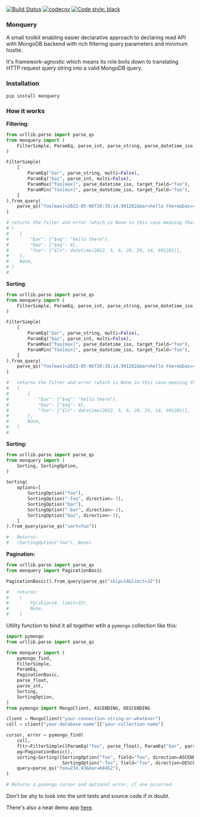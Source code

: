 [![Build Status](https://app.travis-ci.com/monomonedula/monquery.svg?branch=master)](https://app.travis-ci.com/monomonedula/monquery)
[![codecov](https://codecov.io/gh/monomonedula/monquery/branch/master/graph/badge.svg?token=lIa1a4PWtX)](https://codecov.io/gh/monomonedula/monquery)
[![Code style: black](https://img.shields.io/badge/code%20style-black-000000.svg)](https://github.com/psf/black)
### Monquery

A small toolkit enabling easier declarative approach to declaring
read API with MongoDB backend with rich filtering query parameters and minimum hustle.


It's framework-agnostic which means its role boils down to translating
HTTP request query string into a valid MongoDB query.

### Installation
```shell
pip install monquery
```

### How it works

**Filtering**:

```python
from urllib.parse import parse_qs
from monquery import (
    FilterSimple, ParamEq, parse_int, parse_string, parse_datetime_iso, ParamMax, ParamMin
)

FilterSimple(
    [
        ParamEq("bar", parse_string, multi=False),
        ParamEq("baz", parse_int, multi=False),
        ParamMax("foo[max]", parse_datetime_iso, target_field="foo"),
        ParamMin("foo[min]", parse_datetime_iso, target_field="foo"),
    ]
).from_query(
    parse_qs("foo[max]=2022-05-06T20:35:14.991282&bar=hello there&baz=4")
)

# returns the filter and error (which is None in this case meaning that everything is OK): 
# (
#    {
#        "bar": {"$eq": "hello there"},
#        "baz": {"$eq": 4},
#        "foo": {"$lt": datetime(2022, 5, 6, 20, 35, 14, 991282)},
#    },
#    None,
# )
#
```

**Sorting**:

```python
from urllib.parse import parse_qs
from monquery import (
    FilterSimple, ParamEq, parse_int, parse_string, parse_datetime_iso, ParamMax, ParamMin
)

FilterSimple(
    [
        ParamEq("bar", parse_string, multi=False),
        ParamEq("baz", parse_int, multi=False),
        ParamMax("foo[max]", parse_datetime_iso, target_field="foo"),
        ParamMin("foo[min]", parse_datetime_iso, target_field="foo"),
    ]
).from_query(
    parse_qs("foo[max]=2022-05-06T20:35:14.991282&bar=hello there&baz=4")
)

#   returns the filter and error (which is None in this case meaning that everything is OK): 
#   (
#       {
#           "bar": {"$eq": "hello there"},
#           "baz": {"$eq": 4},
#           "foo": {"$lt": datetime(2022, 5, 6, 20, 35, 14, 991282)},
#       },
#       None,
#   )
#
```

**Sorting:**
```python
from urllib.parse import parse_qs
from monquery import (
    Sorting, SortingOption, 
)

Sorting(
    options=[
        SortingOption("foo"),
        SortingOption("-foo", direction=-1),
        SortingOption("bar"),
        SortingOption("-bar", direction=-1),
        SortingOption("baz", direction=-1),
    ]
).from_query(parse_qs("sort=foo"))

#   Returns:
#   (SortingOption("foo"), None)

```


**Pagination:**
```python
from urllib.parse import parse_qs
from monquery import PaginationBasic

PaginationBasic().from_query(parse_qs("skip=14&limit=32")) 

#   returns:
#    (
#        Pg(skip=14, limit=32),
#        None,
#    )

```

Utility function to bind it all together wtih a `pymongo` collection like this:

```python
import pymongo
from urllib.parse import parse_qs

from monquery import (
    pymongo_find,
    FilterSimple,
    ParamEq,
    PaginationBasic,
    parse_float,
    parse_int,
    Sorting,
    SortingOption,
)
from pymongo import MongoClient, ASCENDING, DESCENDING

client = MongoClient("your-connection-string-or-whatever")
coll = client["your-database-name"]["your-collection-name"]

cursor, error = pymongo_find(
    coll,
    fltr=FilterSimple([ParamEq("foo", parse_float), ParamEq("bar", parse_int)]),
    pg=PaginationBasic(),
    sorting=Sorting([SortingOption("foo", field="foo", direction=ASCENDING),
                     SortingOption("-foo", field="foo", direction=DESCENDING)]),
    query=parse_qs("foo=234.43&bar=68452"),
)

# Returns a pymongo cursor and optional error, if one occurred.

```

Don't be shy to look into the unit tests and source code if in doubt.

There's also a neat demo app [here](demo/).
